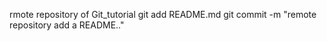 rmote repository of Git_tutorial
git add README.md
git commit -m "remote repository add a README.."
